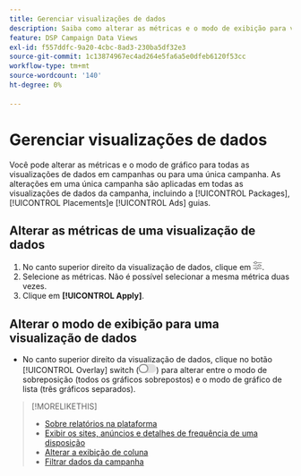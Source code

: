 ```yaml
---
title: Gerenciar visualizações de dados
description: Saiba como alterar as métricas e o modo de exibição para visualizações de dados.
feature: DSP Campaign Data Views
exl-id: f557ddfc-9a20-4cbc-8ad3-230ba5df32e3
source-git-commit: 1c13874967ec4ad264e5fa6a5e0dfeb6120f53cc
workflow-type: tm+mt
source-wordcount: '140'
ht-degree: 0%

---
```


# Gerenciar visualizações de dados

Você pode alterar as métricas e o modo de gráfico para todas as visualizações de dados em campanhas ou para uma única campanha. As alterações em uma única campanha são aplicadas em todas as visualizações de dados da campanha, incluindo a [!UICONTROL Packages], [!UICONTROL Placements]e [!UICONTROL Ads] guias.

## Alterar as métricas de uma visualização de dados

1. No canto superior direito da visualização de dados, clique em ![Configurações](/help/dsp/assets/settings-chart.png).
1. Selecione as métricas.
Não é possível selecionar a mesma métrica duas vezes.
1. Clique em **[!UICONTROL Apply]**.

## Alterar o modo de exibição para uma visualização de dados

* No canto superior direito da visualização de dados, clique no botão [!UICONTROL Overlay] switch (![Comutador de sobreposição](/help/dsp/assets/overlay.png)) para alterar entre o modo de sobreposição (todos os gráficos sobrepostos) e o modo de gráfico de lista (três gráficos separados).

>[!MORELIKETHIS]
>
>* [Sobre relatórios na plataforma](campaign-reports-about.md)
>* [Exibir os sites, anúncios e detalhes de frequência de uma disposição](placement-details-view.md)
>* [Alterar a exibição de coluna](column-view-change.md)
>* [Filtrar dados da campanha](campaign-data-filter.md)

